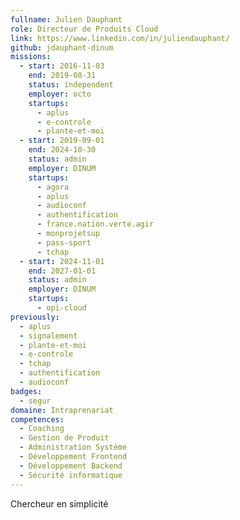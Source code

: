 ```yaml
---
fullname: Julien Dauphant
role: Directeur de Produits Cloud
link: https://www.linkedin.com/in/juliendauphant/
github: jdauphant-dinum
missions:
  - start: 2016-11-03
    end: 2019-08-31
    status: independent
    employer: octo
    startups:
      - aplus
      - e-controle
      - plante-et-moi
  - start: 2019-09-01
    end: 2024-10-30
    status: admin
    employer: DINUM
    startups:
      - agora
      - aplus
      - audioconf
      - authentification
      - france.nation.verte.agir
      - monprojetsup
      - pass-sport
      - tchap
  - start: 2024-11-01
    end: 2027-01-01
    status: admin
    employer: DINUM
    startups:
      - opi-cloud
previously:
  - aplus
  - signalement
  - plante-et-moi
  - e-controle
  - tchap
  - authentification
  - audioconf
badges:
  - segur
domaine: Intraprenariat
competences:
  - Coaching
  - Gestion de Produit
  - Administration Système
  - Développement Frontend
  - Développement Backend
  - Sécurité informatique
---
```

Chercheur en simplicité
